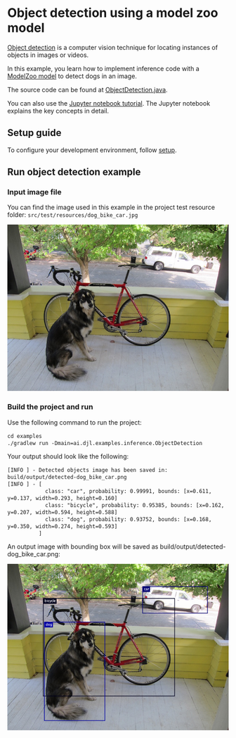 # Object detection using a model zoo model

[Object detection](https://en.wikipedia.org/wiki/Object_detection) is a computer vision technique
for locating instances of objects in images or videos.

In this example, you learn how to implement inference code with a [ModelZoo model](../../docs/model-zoo.md) to detect dogs in an image.

The source code can be found at [ObjectDetection.java](../src/main/java/ai/djl/examples/inference/ObjectDetection.java).

You can also use the [Jupyter notebook tutorial](../../jupyter/object_detection_with_model_zoo.ipynb).
The Jupyter notebook explains the key concepts in detail.

## Setup guide

To configure your development environment, follow [setup](../../docs/development/setup.md).

## Run object detection example

### Input image file
You can find the image used in this example in the project test resource folder: `src/test/resources/dog_bike_car.jpg`

![dogs](../src/test/resources/dog_bike_car.jpg)

### Build the project and run
Use the following command to run the project:
```
cd examples
./gradlew run -Dmain=ai.djl.examples.inference.ObjectDetection
```

Your output should look like the following:
```text
[INFO ] - Detected objects image has been saved in: build/output/detected-dog_bike_car.png
[INFO ] - [
          	class: "car", probability: 0.99991, bounds: [x=0.611, y=0.137, width=0.293, height=0.160]
          	class: "bicycle", probability: 0.95385, bounds: [x=0.162, y=0.207, width=0.594, height=0.588]
          	class: "dog", probability: 0.93752, bounds: [x=0.168, y=0.350, width=0.274, height=0.593]
          ]
```

An output image with bounding box will be saved as build/output/detected-dog_bike_car.png:

![detected-dogs](img/detected-dog_bike_car.png)
